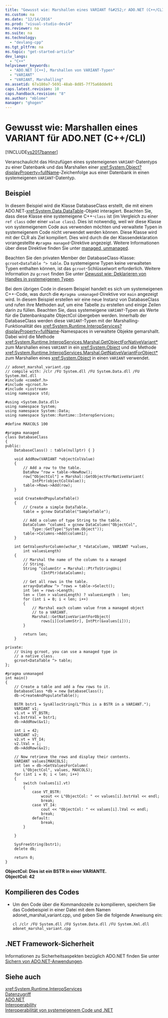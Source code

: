 ```yaml
---
title: "Gewusst wie: Marshallen eines VARIANT f&#252;r ADO.NET (C++/CLI)"
ms.custom: na
ms.date: "12/14/2016"
ms.prod: "visual-studio-dev14"
ms.reviewer: na
ms.suite: na
ms.technology: 
  - "devlang-cpp"
ms.tgt_pltfrm: na
ms.topic: "get-started-article"
dev_langs: 
  - "C++"
helpviewer_keywords: 
  - "ADO.NET [C++], Marshallen von VARIANT-Typen"
  - "VARIANT"
  - "VARIANT, Marshalling"
ms.assetid: 67a180a7-5691-48ab-8d85-7f75a68dde91
caps.latest.revision: 10
caps.handback.revision: "8"
ms.author: "mblome"
manager: "ghogen"
---
```

# Gewusst wie: Marshallen eines VARIANT f&#252;r ADO.NET (C++/CLI)
[!INCLUDE[vs2017banner](../assembler/inline/includes/vs2017banner.md)]

Veranschaulicht das Hinzufügen eines systemeigenen `VARIANT`\-Datentyps zu einer Datenbank und das Marshallen einer <xref:System.Object?displayProperty=fullName>\-Zeichenfolge aus einer Datenbank in einen systemeigenen `VARIANT`\-Datentyp.  
  
## Beispiel  
 In diesem Beispiel wird die Klasse DatabaseClass erstellt, die mit einem ADO.NET\-<xref:System.Data.DataTable>\-Objekt interagiert.  Beachten Sie, dass diese Klasse eine systemeigene C\+\+\-`class` ist \(im Vergleich zu einer `ref class` oder einer `value class`\).  Dies ist notwendig, weil wir diese Klasse von systemeigenem Code aus verwenden möchten und verwaltete Typen in systemeigenem Code nicht verwendet werden können.  Diese Klasse wird mit der CLR als Ziel kompiliert. Dies wird durch die der Klassendeklaration vorangestellte `#pragma managed`\-Direktive angezeigt.  Weitere Informationen über diese Direktive finden Sie unter [managed, unmanaged](../preprocessor/managed-unmanaged.md).  
  
 Beachten Sie den privaten Member der DatabaseClass\-Klasse: `gcroot<DataTable ^> table`.  Da systemeigene Typen keine verwalteten Typen enthalten können, ist das `gcroot`\-Schlüsselwort erforderlich.  Weitere Information zu `gcroot` finden Sie unter [Gewusst wie: Deklarieren von Handles in systemeigenen Typen](../dotnet/how-to-declare-handles-in-native-types.md).  
  
 Bei dem übrigen Code in diesem Beispiel handelt es sich um systemeigenen C\+\+\-Code, was durch die `#pragma unmanaged`\-Direktive vor `main` angezeigt wird.  In diesem Beispiel erstellen wir eine neue Instanz von DatabaseClass und rufen ihre Methoden auf, um eine Tabelle zu erstellen und einige Zeilen darin zu füllen.  Beachten Sie, dass systemeigene `VARIANT`\-Typen als Werte für die Datenbankspalte ObjectCol übergeben werden.  Innerhalb der DatabaseClass werden diese `VARIANT`\-Typen mit der Marshalling\-Funktionalität des <xref:System.Runtime.InteropServices?displayProperty=fullName>\-Namespaces in verwaltete Objekte gemarshallt.  Dabei wird die Methode <xref:System.Runtime.InteropServices.Marshal.GetObjectForNativeVariant*> zum Marshallen eines `VARIANT` in ein <xref:System.Object> und die Methode <xref:System.Runtime.InteropServices.Marshal.GetNativeVariantForObject*> zum Marshallen eines <xref:System.Object> in einen `VARIANT` verwendet.  
  
```  
// adonet_marshal_variant.cpp  
// compile with: /clr /FU System.dll /FU System.Data.dll /FU System.Xml.dll  
#include <comdef.h>  
#include <gcroot.h>  
#include <iostream>  
using namespace std;  
  
#using <System.Data.dll>  
using namespace System;  
using namespace System::Data;  
using namespace System::Runtime::InteropServices;  
  
#define MAXCOLS 100  
  
#pragma managed  
class DatabaseClass  
{  
public:  
    DatabaseClass() : table(nullptr) { }  
  
    void AddRow(VARIANT *objectColValue)  
    {  
        // Add a row to the table.  
        DataRow ^row = table->NewRow();  
        row["ObjectCol"] = Marshal::GetObjectForNativeVariant(  
            IntPtr(objectColValue));  
        table->Rows->Add(row);  
    }  
  
    void CreateAndPopulateTable()  
    {  
        // Create a simple DataTable.  
        table = gcnew DataTable("SampleTable");  
  
        // Add a column of type String to the table.  
        DataColumn ^column1 = gcnew DataColumn("ObjectCol",  
            Type::GetType("System.Object"));  
        table->Columns->Add(column1);  
    }  
  
    int GetValuesForColumn(wchar_t *dataColumn, VARIANT *values,  
        int valuesLength)  
    {  
        // Marshal the name of the column to a managed  
        // String.  
        String ^columnStr = Marshal::PtrToStringUni(  
                (IntPtr)dataColumn);  
  
        // Get all rows in the table.  
        array<DataRow ^> ^rows = table->Select();  
        int len = rows->Length;  
        len = (len > valuesLength) ? valuesLength : len;  
        for (int i = 0; i < len; i++)  
        {  
            // Marshal each column value from a managed object  
            // to a VARIANT.  
            Marshal::GetNativeVariantForObject(  
                rows[i][columnStr], IntPtr(&values[i]));  
        }  
  
        return len;  
    }  
  
private:  
    // Using gcroot, you can use a managed type in  
    // a native class.  
    gcroot<DataTable ^> table;  
};  
  
#pragma unmanaged  
int main()  
{  
    // Create a table and add a few rows to it.  
    DatabaseClass *db = new DatabaseClass();  
    db->CreateAndPopulateTable();  
  
    BSTR bstr1 = SysAllocString(L"This is a BSTR in a VARIANT.");  
    VARIANT v1;  
    v1.vt = VT_BSTR;  
    v1.bstrVal = bstr1;  
    db->AddRow(&v1);  
  
    int i = 42;  
    VARIANT v2;  
    v2.vt = VT_I4;  
    v2.lVal = i;  
    db->AddRow(&v2);  
  
    // Now retrieve the rows and display their contents.  
    VARIANT values[MAXCOLS];  
    int len = db->GetValuesForColumn(  
        L"ObjectCol", values, MAXCOLS);  
    for (int i = 0; i < len; i++)  
    {  
        switch (values[i].vt)  
        {  
            case VT_BSTR:  
                wcout << L"ObjectCol: " << values[i].bstrVal << endl;  
                break;  
            case VT_I4:  
                cout << "ObjectCol: " << values[i].lVal << endl;  
                break;  
            default:  
                break;  
        }  
  
    }  
  
    SysFreeString(bstr1);  
    delete db;  
  
    return 0;  
}  
```  
  
  **ObjectCol: Dies ist ein BSTR in einer VARIANTE.**  
**ObjectCol: 42**   
## Kompilieren des Codes  
  
-   Um den Code über die Kommandozeile zu kompilieren, speichern Sie das Codebeispiel in einer Datei mit dem Namen adonet\_marshal\_variant.cpp, und geben Sie die folgende Anweisung ein:  
  
    ```  
    cl /clr /FU System.dll /FU System.Data.dll /FU System.Xml.dll adonet_marshal_variant.cpp  
    ```  
  
## .NET Framework-Sicherheit  
 Informationen zu Sicherheitsaspekten bezüglich ADO.NET finden Sie unter [Sichern von ADO.NET\-Anwendungen](../Topic/Securing%20ADO.NET%20Applications.md).  
  
## Siehe auch  
 <xref:System.Runtime.InteropServices>   
 [Datenzugriff](../dotnet/data-access-using-adonet-cpp-cli.md)   
 [ADO.NET](../Topic/ADO.NET.md)   
 [Interoperability](assetId:///afcc2e7d-3f32-48d2-8141-1c42acf29084)   
 [Interoperabilität von systemeigenem Code und .NET](../dotnet/native-and-dotnet-interoperability.md)